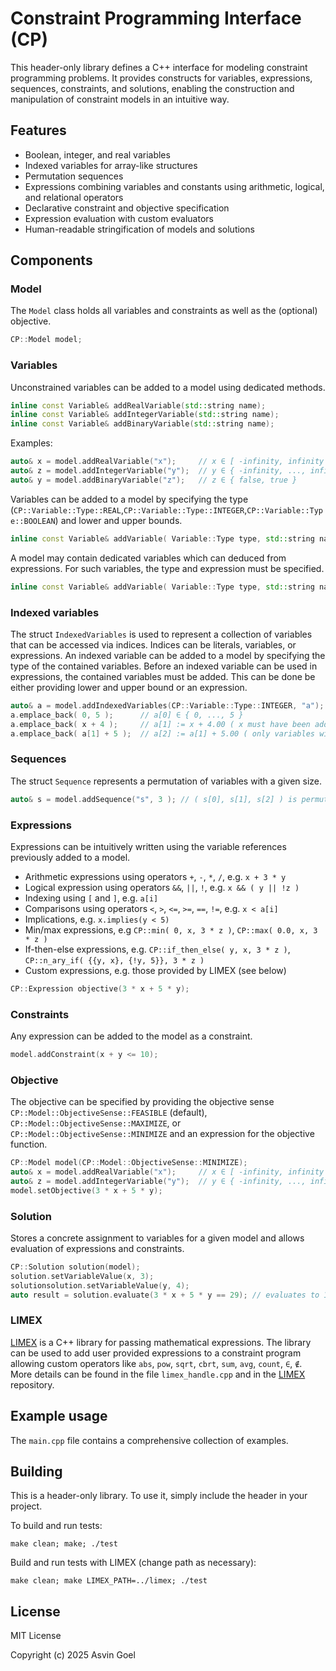 # Constraint Programming Interface (CP)

This header-only library defines a C++ interface for modeling constraint programming problems. It provides constructs for variables, expressions, sequences, constraints, and solutions, enabling the construction and manipulation of constraint models in an intuitive way.

## Features

- Boolean, integer, and real variables
- Indexed variables for array-like structures
- Permutation sequences
- Expressions combining variables and constants using arithmetic, logical, and relational operators
- Declarative constraint and objective specification
- Expression evaluation with custom evaluators
- Human-readable stringification of models and solutions

## Components

### Model

The `Model` class holds all variables and constraints as well as the (optional) objective.

```cpp
CP::Model model;
```

### Variables

Unconstrained variables can be added to a model using dedicated methods.

```cpp
inline const Variable& addRealVariable(std::string name);
inline const Variable& addIntegerVariable(std::string name);
inline const Variable& addBinaryVariable(std::string name);
```

Examples:
```cpp
auto& x = model.addRealVariable("x");     // x ∈ [ -infinity, infinity ]
auto& z = model.addIntegerVariable("y");  // y ∈ { -infinity, ..., infinity }
auto& y = model.addBinaryVariable("z");   // z ∈ { false, true }
```

Variables can be added to a model by specifying the type (`CP::Variable::Type::REAL`,`CP::Variable::Type::INTEGER`,`CP::Variable::Type::BOOLEAN`) and lower and upper bounds.

```cpp
inline const Variable& addVariable( Variable::Type type, std::string name, double lowerBound, double upperBound );
```

A model may contain dedicated variables which can deduced from expressions. For such variables, the type and expression must be specified.
```cpp
inline const Variable& addVariable( Variable::Type type, std::string name, Expression expression );
```

### Indexed variables

The struct `IndexedVariables` is used to represent a collection of variables that can be accessed via indices. Indices can be literals, variables, or expressions.
An indexed variable can be added to a model by specifying the type of the contained variables. Before an indexed variable can be used in expressions, the contained variables must be added. This can be done be either providing lower and upper bound or an expression.

```cpp
auto& a = model.addIndexedVariables(CP::Variable::Type::INTEGER, "a");
a.emplace_back( 0, 5 );      // a[0] ∈ { 0, ..., 5 }
a.emplace_back( x + 4 );     // a[1] := x + 4.00 ( x must have been added to the model before )
a.emplace_back( a[1] + 5 );  // a[2] := a[1] + 5.00 ( only variables with lower index must be used )
```

### Sequences

The struct `Sequence` represents a permutation of variables with a given size.

```cpp
auto& s = model.addSequence("s", 3 ); // ( s[0], s[1], s[2] ) is permutation of { 1, ..., 3 }
```


### Expressions

Expressions can be intuitively written using the variable references previously added to a model.

- Arithmetic expressions using operators `+`, `-`, `*`, `/`, e.g. `x + 3 * y`
- Logical expression using operators `&&`, `||`, `!`, e.g. `x && ( y || !z )`
- Indexing using `[` and `]`, e.g. `a[i]`
- Comparisons using operators `<`, `>`, `<=`, `>=`, `==`, `!=`, e.g. `x < a[i]`
- Implications, e.g. `x.implies(y < 5)`
- Min/max expressions, e.g `CP::min( 0, x, 3 * z )`, `CP::max( 0.0, x, 3 * z )`
- If-then-else expressions, e.g. `CP::if_then_else( y, x, 3 * z )`, `CP::n_ary_if( {{y, x}, {!y, 5}}, 3 * z )`
- Custom expressions, e.g. those provided by LIMEX (see below)

```cpp
CP::Expression objective(3 * x + 5 * y);
```

### Constraints

Any expression can be added to the model as a constraint.

```cpp
model.addConstraint(x + y <= 10);
```

### Objective

The objective can be specified by providing the objective sense `CP::Model::ObjectiveSense::FEASIBLE` (default), `CP::Model::ObjectiveSense::MAXIMIZE`, or `CP::Model::ObjectiveSense::MINIMIZE` and an expression for the objective function.

```cpp
CP::Model model(CP::Model::ObjectiveSense::MINIMIZE);
auto& x = model.addRealVariable("x");     // x ∈ [ -infinity, infinity ]
auto& z = model.addIntegerVariable("y");  // y ∈ { -infinity, ..., infinity }
model.setObjective(3 * x + 5 * y);
```

### Solution

Stores a concrete assignment to variables for a given model and allows evaluation of expressions and constraints.

```cpp
CP::Solution solution(model);
solution.setVariableValue(x, 3);
solutionsolution.setVariableValue(y, 4);
auto result = solution.evaluate(3 * x + 5 * y == 29); // evaluates to 1 (true)
```

### LIMEX

[LIMEX](https://github.com/bpmn-os/limex) is a C++ library for passing mathematical expressions. The library can be used to add user provided expressions to a constraint program allowing custom operators like `abs`, `pow`, `sqrt`, `cbrt`, `sum`, `avg`, `count`, `∈`, `∉`. More details can be found in the file `limex_handle.cpp` and in the [LIMEX](https://github.com/bpmn-os/limex) repository.

## Example usage

The `main.cpp` file contains a comprehensive collection of examples.

## Building

This is a header-only library. To use it, simply include the header in your project.

To build and run tests:

```
make clean; make; ./test
```

Build and run tests with LIMEX (change path as necessary):

```
make clean; make LIMEX_PATH=../limex; ./test
```


## License

MIT License

Copyright (c) 2025 Asvin Goel
